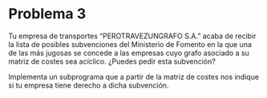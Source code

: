 # Problema 3
Tu empresa de transportes “PEROTRAVEZUNGRAFO S.A.” acaba de recibir la lista de 
posibles subvenciones del Ministerio de Fomento en la que una de las más jugosas 
se concede a las empresas cuyo grafo asociado a su matriz de costes sea acíclico. 
¿Puedes pedir esta subvención?  

Implementa un subprograma que a partir de la matriz 
de costes nos indique si tu empresa tiene derecho a dicha subvención. 

